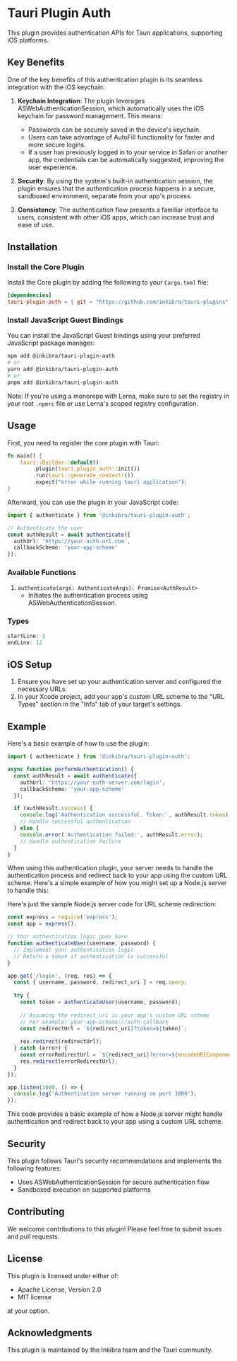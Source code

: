 # Tauri Plugin Auth

This plugin provides authentication APIs for Tauri applications, supporting iOS platforms.

## Key Benefits

One of the key benefits of this authentication plugin is its seamless integration with the iOS keychain:

1. **Keychain Integration**: The plugin leverages ASWebAuthenticationSession, which automatically uses the iOS keychain for password management. This means:
   - Passwords can be securely saved in the device's keychain.
   - Users can take advantage of AutoFill functionality for faster and more secure logins.
   - If a user has previously logged in to your service in Safari or another app, the credentials can be automatically suggested, improving the user experience.

2. **Security**: By using the system's built-in authentication session, the plugin ensures that the authentication process happens in a secure, sandboxed environment, separate from your app's process.

3. **Consistency**: The authentication flow presents a familiar interface to users, consistent with other iOS apps, which can increase trust and ease of use.

## Installation

### Install the Core Plugin

Install the Core plugin by adding the following to your `Cargo.toml` file:

```toml
[dependencies]
tauri-plugin-auth = { git = "https://github.com/inkibra/tauri-plugins", tag = "@inkibra/tauri-plugin-auth@VERSION", package="tauri-plugin-auth" }
```

### Install JavaScript Guest Bindings

You can install the JavaScript Guest bindings using your preferred JavaScript package manager:

```sh
npm add @inkibra/tauri-plugin-auth
# or
yarn add @inkibra/tauri-plugin-auth
# or
pnpm add @inkibra/tauri-plugin-auth
```

Note: If you're using a monorepo with Lerna, make sure to set the registry in your root `.npmrc` file or use Lerna's scoped registry configuration.

## Usage

First, you need to register the core plugin with Tauri:

```rust
fn main() {
    tauri::Builder::default()
        .plugin(tauri_plugin_auth::init())
        .run(tauri::generate_context!())
        .expect("error while running tauri application");
}
```

Afterward, you can use the plugin in your JavaScript code:

```typescript
import { authenticate } from '@inkibra/tauri-plugin-auth';

// Authenticate the user
const authResult = await authenticate({
  authUrl: 'https://your-auth-url.com',
  callbackScheme: 'your-app-scheme'
});
```

### Available Functions

1. `authenticate(args: AuthenticateArgs): Promise<AuthResult>`
   - Initiates the authentication process using ASWebAuthenticationSession.

### Types

```typescript:packages/tauri-plugin-auth/index.ts
startLine: 3
endLine: 12
```

## iOS Setup

1. Ensure you have set up your authentication server and configured the necessary URLs.
2. In your Xcode project, add your app's custom URL scheme to the "URL Types" section in the "Info" tab of your target's settings.

## Example

Here's a basic example of how to use the plugin:

```typescript
import { authenticate } from '@inkibra/tauri-plugin-auth';

async function performAuthentication() {
  const authResult = await authenticate({
    authUrl: 'https://your-auth-server.com/login',
    callbackScheme: 'your-app-scheme'
  });

  if (authResult.success) {
    console.log('Authentication successful. Token:', authResult.token);
    // Handle successful authentication
  } else {
    console.error('Authentication failed:', authResult.error);
    // Handle authentication failure
  }
}
```

When using this authentication plugin, your server needs to handle the authentication process and redirect back to your app using the custom URL scheme. Here's a simple example of how you might set up a Node.js server to handle this:

Here's just the sample Node.js server code for URL scheme redirection:

```javascript
const express = require('express');
const app = express();

// Your authentication logic goes here
function authenticateUser(username, password) {
  // Implement your authentication logic
  // Return a token if authentication is successful
}

app.get('/login', (req, res) => {
  const { username, password, redirect_uri } = req.query;
  
  try {
    const token = authenticateUser(username, password);
    
    // Assuming the redirect_uri is your app's custom URL scheme
    // For example: your-app-scheme://auth-callback
    const redirectUrl = `${redirect_uri}?token=${token}`;
    
    res.redirect(redirectUrl);
  } catch (error) {
    const errorRedirectUrl = `${redirect_uri}?error=${encodeURIComponent(error.message)}`;
    res.redirect(errorRedirectUrl);
  }
});

app.listen(3000, () => {
  console.log('Authentication server running on port 3000');
});
```

This code provides a basic example of how a Node.js server might handle authentication and redirect back to your app using a custom URL scheme.

## Security

This plugin follows Tauri's security recommendations and implements the following features:

- Uses ASWebAuthenticationSession for secure authentication flow
- Sandboxed execution on supported platforms

## Contributing

We welcome contributions to this plugin! Please feel free to submit issues and pull requests.

## License

This plugin is licensed under either of:

- Apache License, Version 2.0
- MIT license

at your option.

## Acknowledgments

This plugin is maintained by the Inkibra team and the Tauri community.
